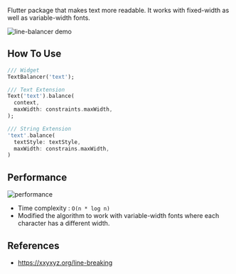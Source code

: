 Flutter package that makes text more readable.
It works with fixed-width as well as variable-width fonts.

![line-balancer demo](https://github.com/nero-angela/flutter_text_balancer/assets/26322627/01980ef3-4554-4897-b67d-6f4f86b7fd2c)

## How To Use
```dart
/// Widget
TextBalancer('text');

/// Text Extension
Text('text').balance(
  context,
  maxWidth: constraints.maxWidth,
);

/// String Extension
'text'.balance(
  textStyle: textStyle,
  maxWidth: constrains.maxWidth,
)
```

## Performance
![performance](https://github.com/nero-angela/flutter_text_balancer/assets/26322627/40f1972d-863c-4d79-824a-a897a804043f)

- Time complexity : `O(n * log n)`
- Modified the algorithm to work with variable-width fonts where each character has a different width.

## References
- https://xxyxyz.org/line-breaking